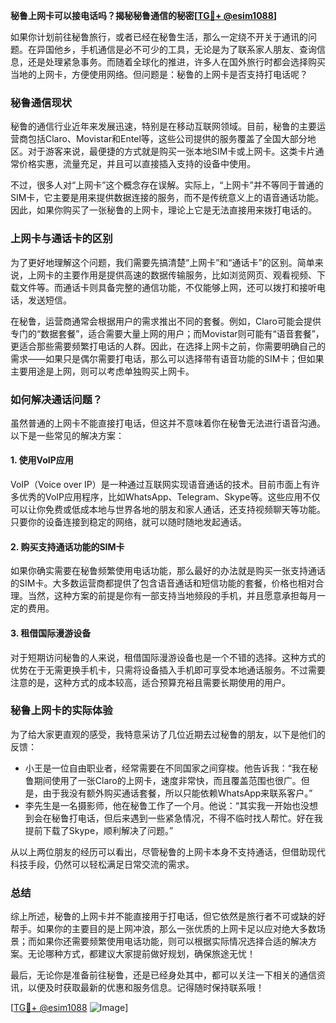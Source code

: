 **秘鲁上网卡可以接电话吗？揭秘秘鲁通信的秘密[[TG💪+ @esim1088](https://t.me/s/esim1088)]**

如果你计划前往秘鲁旅行，或者已经在秘鲁生活，那么一定绕不开关于通讯的问题。在异国他乡，手机通信是必不可少的工具，无论是为了联系家人朋友、查询信息，还是处理紧急事务。而随着全球化的推进，许多人在国外旅行时都会选择购买当地的上网卡，方便使用网络。但问题是：秘鲁的上网卡是否支持打电话呢？

### 秘鲁通信现状

秘鲁的通信行业近年来发展迅速，特别是在移动互联网领域。目前，秘鲁的主要运营商包括Claro、Movistar和Entel等，这些公司提供的服务覆盖了全国大部分地区。对于游客来说，最便捷的方式就是购买一张本地SIM卡或上网卡。这类卡片通常价格实惠，流量充足，并且可以直接插入支持的设备中使用。

不过，很多人对“上网卡”这个概念存在误解。实际上，“上网卡”并不等同于普通的SIM卡，它主要是用来提供数据连接的服务，而不是传统意义上的语音通话功能。因此，如果你购买了一张秘鲁的上网卡，理论上它是无法直接用来拨打电话的。

### 上网卡与通话卡的区别

为了更好地理解这个问题，我们需要先搞清楚“上网卡”和“通话卡”的区别。简单来说，上网卡的主要作用是提供高速的数据传输服务，比如浏览网页、观看视频、下载文件等。而通话卡则具备完整的通信功能，不仅能够上网，还可以拨打和接听电话，发送短信。

在秘鲁，运营商通常会根据用户的需求推出不同的套餐。例如，Claro可能会提供专门的“数据套餐”，适合需要大量上网的用户；而Movistar则可能有“语音套餐”，更适合那些需要频繁打电话的人群。因此，在选择上网卡之前，你需要明确自己的需求——如果只是偶尔需要打电话，那么可以选择带有语音功能的SIM卡；但如果主要用途是上网，则可以考虑单独购买上网卡。

### 如何解决通话问题？

虽然普通的上网卡不能直接打电话，但这并不意味着你在秘鲁无法进行语音沟通。以下是一些常见的解决方案：

#### 1. 使用VoIP应用
VoIP（Voice over IP）是一种通过互联网实现语音通话的技术。目前市面上有许多优秀的VoIP应用程序，比如WhatsApp、Telegram、Skype等。这些应用不仅可以让你免费或低成本地与世界各地的朋友和家人通话，还支持视频聊天等功能。只要你的设备连接到稳定的网络，就可以随时随地发起通话。

#### 2. 购买支持通话功能的SIM卡
如果你确实需要在秘鲁频繁使用电话功能，那么最好的办法就是购买一张支持通话的SIM卡。大多数运营商都提供了包含语音通话和短信功能的套餐，价格也相对合理。当然，这种方案的前提是你有一部支持当地频段的手机，并且愿意承担每月一定的费用。

#### 3. 租借国际漫游设备
对于短期访问秘鲁的人来说，租借国际漫游设备也是一个不错的选择。这种方式的优势在于无需更换手机卡，只需将设备插入手机即可享受本地通话服务。不过需要注意的是，这种方式的成本较高，适合预算充裕且需要长期使用的用户。

### 秘鲁上网卡的实际体验

为了给大家更直观的感受，我特意采访了几位近期去过秘鲁的朋友，以下是他们的反馈：

- 小王是一位自由职业者，经常需要在不同国家之间穿梭。他告诉我：“我在秘鲁期间使用了一张Claro的上网卡，速度非常快，而且覆盖范围也很广。但是，由于我没有额外购买通话套餐，所以只能依赖WhatsApp来联系客户。”
- 李先生是一名摄影师，他在秘鲁工作了一个月。他说：“其实我一开始也没想到会在秘鲁打电话，但后来遇到一些紧急情况，不得不临时找人帮忙。好在我提前下载了Skype，顺利解决了问题。”

从以上两位朋友的经历可以看出，尽管秘鲁的上网卡本身不支持通话，但借助现代科技手段，仍然可以轻松满足日常交流的需求。

### 总结

综上所述，秘鲁的上网卡并不能直接用于打电话，但它依然是旅行者不可或缺的好帮手。如果你的主要目的是上网冲浪，那么一张优质的上网卡足以应对绝大多数场景；而如果你还需要频繁使用电话功能，则可以根据实际情况选择合适的解决方案。无论哪种方式，都建议大家提前做好规划，确保旅途无忧！

最后，无论你是准备前往秘鲁，还是已经身处其中，都可以关注一下相关的通信资讯，以便及时获取最新的优惠和服务信息。记得随时保持联系哦！

[[TG💪+ @esim1088](https://t.me/s/esim1088) ![Image](https://i.postimg.cc/4NQfJmqS/Snipaste-2025-05-13-00-14-12.png)]
